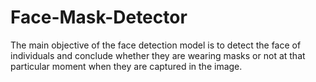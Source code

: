 # Face-Mask-Detector

The main objective of the face detection model is to detect the face of individuals and conclude whether they are wearing masks or not at that particular moment when they are captured in the image.
